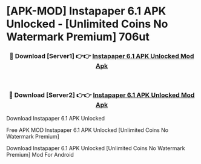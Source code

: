 # [APK-MOD] Instapaper 6.1 APK Unlocked - [Unlimited Coins No Watermark Premium] 706ut



<div align="center">
<h3>🔴 Download [Server1] 👉👉 <a href="https://momento.my/?title=Instapaper_6.1_APK_Unlocked">Instapaper 6.1 APK Unlocked Mod Apk</a></h3><br>

<h3>🔴 Download [Server2] 👉👉 <a href="https://momento.my/?title=Instapaper_6.1_APK_Unlocked">Instapaper 6.1 APK Unlocked Mod Apk</a></h3>
</div>



Download Instapaper 6.1 APK Unlocked 

Free APK MOD Instapaper 6.1 APK Unlocked [Unlimited Coins No Watermark Premium]

Download Instapaper 6.1 APK Unlocked [Unlimited Coins No Watermark Premium] Mod For Android

